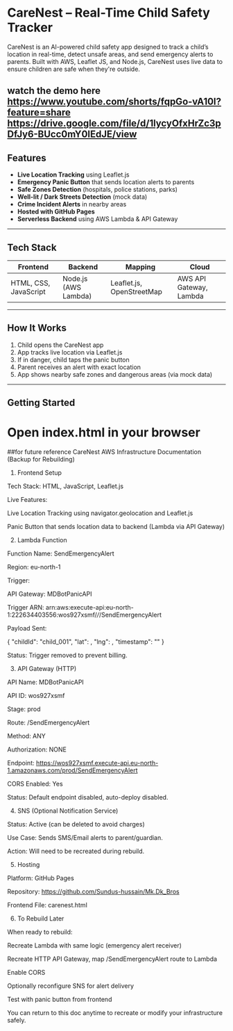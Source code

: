 # CareNest – Real-Time Child Safety Tracker

CareNest is an AI-powered child safety app designed to track a child’s location in real-time, detect unsafe areas, and send emergency alerts to parents. Built with AWS, Leaflet JS, and Node.js, CareNest uses live data to ensure children are safe when they're outside.

watch the demo here https://www.youtube.com/shorts/fqpGo-vA10I?feature=share
 https://drive.google.com/file/d/1lycyOfxHrZc3pDfJy6-BUcc0mY0IEdJE/view
---

## Features

- **Live Location Tracking** using Leaflet.js
- **Emergency Panic Button** that sends location alerts to parents
- **Safe Zones Detection** (hospitals, police stations, parks)
- **Well-lit / Dark Streets Detection** (mock data)
- **Crime Incident Alerts** in nearby areas
- **Hosted with GitHub Pages**
- **Serverless Backend** using AWS Lambda & API Gateway

---

## Tech Stack

| Frontend | Backend | Mapping | Cloud |
|----------|---------|---------|-------|
| HTML, CSS, JavaScript | Node.js (AWS Lambda) | Leaflet.js, OpenStreetMap | AWS API Gateway, Lambda |

---


## How It Works

1. Child opens the CareNest app
2. App tracks live location via Leaflet.js
3. If in danger, child taps the panic button
4. Parent receives an alert with exact location
5. App shows nearby safe zones and dangerous areas (via mock data)

---

## Getting Started

# Open index.html in your browser

##for future reference
CareNest AWS Infrastructure Documentation (Backup for Rebuilding)

1. Frontend Setup

Tech Stack: HTML, JavaScript, Leaflet.js

Live Features:

Live Location Tracking using navigator.geolocation and Leaflet.js

Panic Button that sends location data to backend (Lambda via API Gateway)

2. Lambda Function

Function Name: SendEmergencyAlert

Region: eu-north-1

Trigger:

API Gateway: MDBotPanicAPI

Trigger ARN: arn:aws:execute-api:eu-north-1:222634403556:wos927xsmf/*/*/SendEmergencyAlert

Payload Sent:

{
  "childId": "child_001",
  "lat": <latitude>,
  "lng": <longitude>,
  "timestamp": "<ISO timestamp>"
}

Status: Trigger removed to prevent billing.

3. API Gateway (HTTP)

API Name: MDBotPanicAPI

API ID: wos927xsmf

Stage: prod

Route: /SendEmergencyAlert

Method: ANY

Authorization: NONE

Endpoint: https://wos927xsmf.execute-api.eu-north-1.amazonaws.com/prod/SendEmergencyAlert

CORS Enabled: Yes

Status: Default endpoint disabled, auto-deploy disabled.

4. SNS (Optional Notification Service)

Status: Active (can be deleted to avoid charges)

Use Case: Sends SMS/Email alerts to parent/guardian.

Action: Will need to be recreated during rebuild.

5. Hosting

Platform: GitHub Pages

Repository: https://github.com/Sundus-hussain/Mk.Dk_Bros

Frontend File: carenest.html

6. To Rebuild Later

When ready to rebuild:

Recreate Lambda with same logic (emergency alert receiver)

Recreate HTTP API Gateway, map /SendEmergencyAlert route to Lambda

Enable CORS

Optionally reconfigure SNS for alert delivery

Test with panic button from frontend

You can return to this doc anytime to recreate or modify your infrastructure safely.
